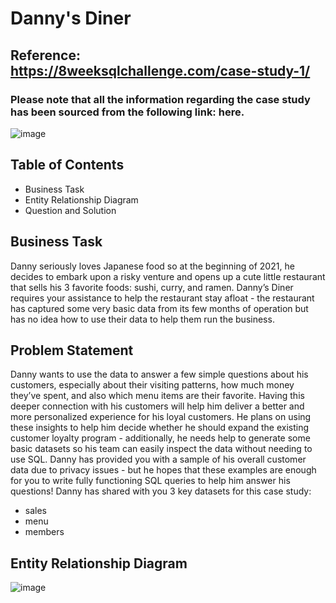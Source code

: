 # Danny's Diner
## Reference: https://8weeksqlchallenge.com/case-study-1/
### Please note that all the information regarding the case study has been sourced from the following link: here.
![image](https://github.com/NehAdarsh/Data-Projects-SQL-Python-Tableau-Excel/assets/111151093/ff3b6c7d-de35-4bf8-8429-3c85878d8cab)

## Table of Contents
- Business Task
- Entity Relationship Diagram
- Question and Solution

## Business Task
Danny seriously loves Japanese food so at the beginning of 2021, he decides to embark upon a risky venture and opens up a cute little restaurant that sells his 3 favorite foods: sushi, curry, and ramen.
Danny’s Diner requires your assistance to help the restaurant stay afloat - the restaurant has captured some very basic data from its few months of operation but has no idea how to use their data to help them run the business.

## Problem Statement
Danny wants to use the data to answer a few simple questions about his customers, especially about their visiting patterns, how much money they’ve spent, and also which menu items are their favorite. Having this deeper connection with his customers will help him deliver a better and more personalized experience for his loyal customers.
He plans on using these insights to help him decide whether he should expand the existing customer loyalty program - additionally, he needs help to generate some basic datasets so his team can easily inspect the data without needing to use SQL.
Danny has provided you with a sample of his overall customer data due to privacy issues - but he hopes that these examples are enough for you to write fully functioning SQL queries to help him answer his questions!
Danny has shared with you 3 key datasets for this case study:

- sales
- menu
- members

## Entity Relationship Diagram
![image](https://github.com/NehAdarsh/Data-Projects-SQL-Python-Tableau-Excel/assets/111151093/6facb75b-5c82-461e-9e4d-334e23c5b465)




